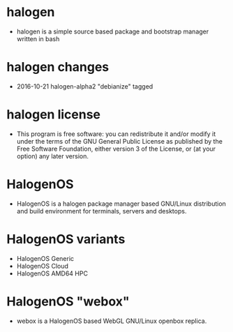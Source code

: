 # halogen
* halogen is a simple source based package and bootstrap manager written in bash

# halogen changes
* 2016-10-21 halogen-alpha2 "debianize" tagged

# halogen license
* This program is free software: you can redistribute it and/or modify
it under the terms of the GNU General Public License as published by
the Free Software Foundation, either version 3 of the License, or
(at your option) any later version.

# HalogenOS
* HalogenOS is a halogen package manager based GNU/Linux distribution and build environment for terminals, servers and desktops.

# HalogenOS variants
* HalogenOS Generic
* HalogenOS Cloud
* HalogenOS AMD64 HPC

# HalogenOS "webox"
* webox is a HalogenOS based WebGL GNU/Linux openbox replica.